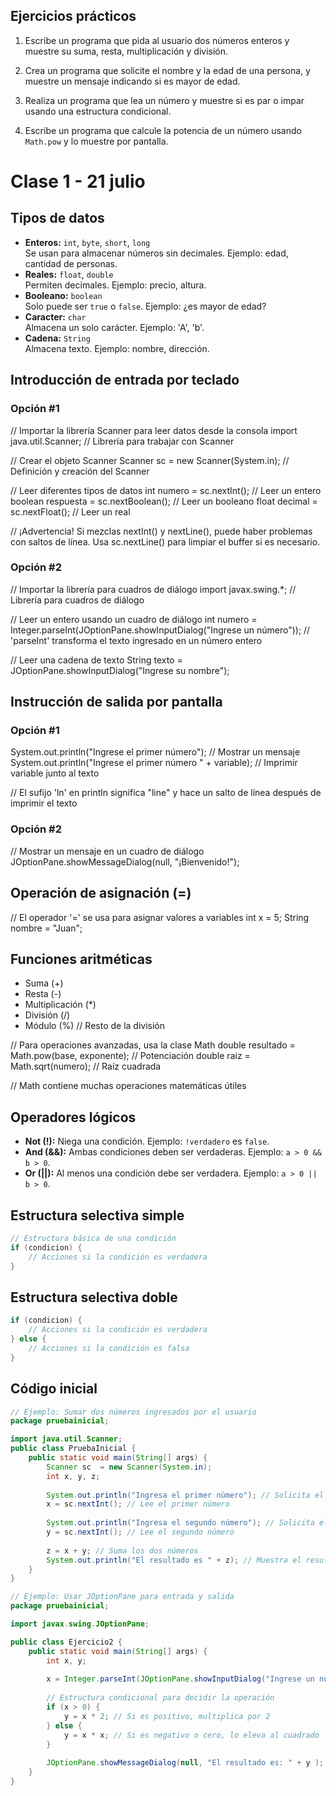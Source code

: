 ## Ejercicios prácticos

1. Escribe un programa que pida al usuario dos números enteros y muestre su suma, resta, multiplicación y división.

2. Crea un programa que solicite el nombre y la edad de una persona, y muestre un mensaje indicando si es mayor de edad.

3. Realiza un programa que lea un número y muestre si es par o impar usando una estructura condicional.

4. Escribe un programa que calcule la potencia de un número usando `Math.pow` y lo muestre por pantalla.
# Clase 1 - 21 julio

## Tipos de datos

* **Enteros:** `int`, `byte`, `short`, `long`  
    Se usan para almacenar números sin decimales. Ejemplo: edad, cantidad de personas.
* **Reales:** `float`, `double`  
    Permiten decimales. Ejemplo: precio, altura.
* **Booleano:** `boolean`  
    Solo puede ser `true` o `false`. Ejemplo: ¿es mayor de edad?
* **Caracter:** `char`  
    Almacena un solo carácter. Ejemplo: 'A', 'b'.
* **Cadena:** `String`  
    Almacena texto. Ejemplo: nombre, dirección.

## Introducción de entrada por teclado

### Opción #1

// Importar la librería Scanner para leer datos desde la consola
import java.util.Scanner; // Librería para trabajar con Scanner

// Crear el objeto Scanner
Scanner sc = new Scanner(System.in); // Definición y creación del Scanner

// Leer diferentes tipos de datos
int numero = sc.nextInt(); // Leer un entero
boolean respuesta = sc.nextBoolean(); // Leer un booleano
float decimal = sc.nextFloat(); // Leer un real

// ¡Advertencia! Si mezclas nextInt() y nextLine(), puede haber problemas con saltos de línea. Usa sc.nextLine() para limpiar el buffer si es necesario.

### Opción #2

// Importar la librería para cuadros de diálogo
import javax.swing.*; // Librería para cuadros de diálogo

// Leer un entero usando un cuadro de diálogo
int numero = Integer.parseInt(JOptionPane.showInputDialog("Ingrese un número"));
// 'parseInt' transforma el texto ingresado en un número entero

// Leer una cadena de texto
String texto = JOptionPane.showInputDialog("Ingrese su nombre");

## Instrucción de salida por pantalla

### Opción #1

System.out.println("Ingrese el primer número"); // Mostrar un mensaje
System.out.println("Ingrese el primer número " + variable); // Imprimir variable junto al texto

// El sufijo 'ln' en println significa "line" y hace un salto de línea después de imprimir el texto

### Opción #2

// Mostrar un mensaje en un cuadro de diálogo
JOptionPane.showMessageDialog(null, "¡Bienvenido!");

## Operación de asignación (=)

// El operador '=' se usa para asignar valores a variables
int x = 5;
String nombre = "Juan";

## Funciones aritméticas

* Suma (+)
* Resta (-)
* Multiplicación (*)
* División (/)
* Módulo (%) // Resto de la división

// Para operaciones avanzadas, usa la clase Math
double resultado = Math.pow(base, exponente); // Potenciación
double raiz = Math.sqrt(numero); // Raíz cuadrada

// Math contiene muchas operaciones matemáticas útiles

## Operadores lógicos

* **Not (!):** Niega una condición. Ejemplo: `!verdadero` es `false`.
* **And (&&):** Ambas condiciones deben ser verdaderas. Ejemplo: `a > 0 && b > 0`.
* **Or (||):** Al menos una condición debe ser verdadera. Ejemplo: `a > 0 || b > 0`.

## Estructura selectiva simple

```java
// Estructura básica de una condición
if (condicion) {
    // Acciones si la condición es verdadera
}
```

## Estructura selectiva doble

```java
if (condicion) {
    // Acciones si la condición es verdadera
} else {
    // Acciones si la condición es falsa
}
```

## Código inicial

```java
// Ejemplo: Sumar dos números ingresados por el usuario
package pruebainicial;

import java.util.Scanner;
public class PruebaInicial {
    public static void main(String[] args) {
        Scanner sc  = new Scanner(System.in);
        int x, y, z; 
        
        System.out.println("Ingresa el primer número"); // Solicita el primer número
        x = sc.nextInt(); // Lee el primer número
        
        System.out.println("Ingresa el segundo número"); // Solicita el segundo número
        y = sc.nextInt(); // Lee el segundo número
        
        z = x + y; // Suma los dos números
        System.out.println("El resultado es " + z); // Muestra el resultado
    }
}
```

```java
// Ejemplo: Usar JOptionPane para entrada y salida
package pruebainicial;

import javax.swing.JOptionPane;

public class Ejercicio2 {
    public static void main(String[] args) {
        int x, y;
        
        x = Integer.parseInt(JOptionPane.showInputDialog("Ingrese un número")); // Lee un número
        
        // Estructura condicional para decidir la operación
        if (x > 0) {
            y = x * 2; // Si es positivo, multiplica por 2
        } else {
            y = x * x; // Si es negativo o cero, lo eleva al cuadrado
        }
        
        JOptionPane.showMessageDialog(null, "El resultado es: " + y ); // Muestra el resultado
    }
}
```
